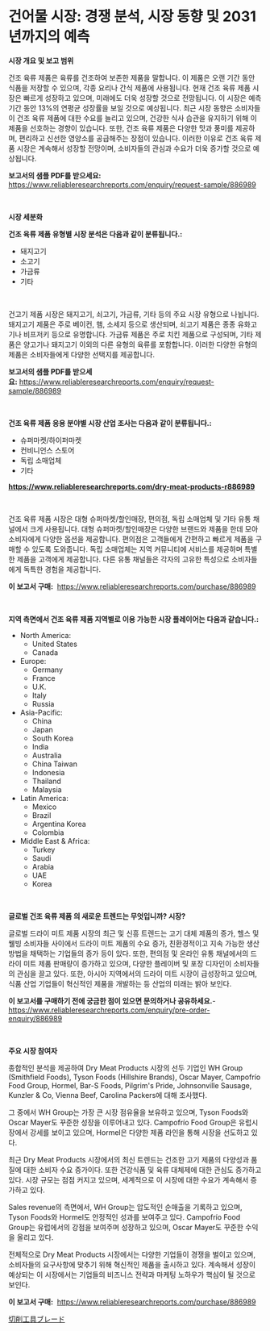 <p><h1>건어물 시장: 경쟁 분석, 시장 동향 및 2031년까지의 예측</h1></p><p><strong>시장 개요 및 보고 범위</strong></p>
<p><p>건조 육류 제품은 육류를 건조하여 보존한 제품을 말합니다. 이 제품은 오랜 기간 동안 식품을 저장할 수 있으며, 각종 요리나 간식 제품에 사용됩니다. 현재 건조 육류 제품 시장은 빠르게 성장하고 있으며, 미래에도 더욱 성장할 것으로 전망됩니다. 이 시장은 예측 기간 동안 13%의 연평균 성장률을 보일 것으로 예상됩니다. 최근 시장 동향은 소비자들이 건조 육류 제품에 대한 수요를 늘리고 있으며, 건강한 식사 습관을 유지하기 위해 이 제품을 선호하는 경향이 있습니다. 또한, 건조 육류 제품은 다양한 맛과 풍미를 제공하며, 편리하고 신선한 영양소를 공급해주는 장점이 있습니다. 이러한 이유로 건조 육류 제품 시장은 계속해서 성장할 전망이며, 소비자들의 관심과 수요가 더욱 증가할 것으로 예상됩니다.</p></p>
<p><strong>보고서의 샘플 PDF를 받으세요:</strong> <a href="https://www.reliableresearchreports.com/enquiry/request-sample/886989">https://www.reliableresearchreports.com/enquiry/request-sample/886989</a></p>
<p>&nbsp;</p>
<p><strong>시장 세분화</strong></p>
<p><strong>건조 육류 제품 유형별 시장 분석은 다음과 같이 분류됩니다.:</strong></p>
<p><ul><li>돼지고기</li><li>소고기</li><li>가금류</li><li>기타</li></ul></p>
<p>&nbsp;</p>
<p><p>건고기 제품 시장은 돼지고기, 쇠고기, 가금류, 기타 등의 주요 시장 유형으로 나뉩니다. 돼지고기 제품은 주로 베이컨, 햄, 소세지 등으로 생산되며, 쇠고기 제품은 종종 유화고기나 비프저키 등으로 유명합니다. 가금류 제품은 주로 치킨 제품으로 구성되며, 기타 제품은 양고기나 돼지고기 이외의 다른 유형의 육류를 포함합니다. 이러한 다양한 유형의 제품은 소비자들에게 다양한 선택지를 제공합니다.</p></p>
<p><strong>보고서의 샘플 PDF를 받으세요:</strong>&nbsp;<a href="https://www.reliableresearchreports.com/enquiry/request-sample/886989">https://www.reliableresearchreports.com/enquiry/request-sample/886989</a></p>
<p>&nbsp;</p>
<p><strong> 건조 육류 제품 응용 분야별 시장 산업 조사는 다음과 같이 분류됩니다.:</strong></p>
<p><ul><li>슈퍼마켓/하이퍼마켓</li><li>컨비니언스 스토어</li><li>독립 소매업체</li><li>기타</li></ul></p>
<p><strong><a href="https://www.reliableresearchreports.com/dry-meat-products-r886989">https://www.reliableresearchreports.com/dry-meat-products-r886989</a></strong></p>
<p>&nbsp;</p>
<p><p>건조 육류 제품 시장은 대형 슈퍼마켓/할인매장, 편의점, 독립 소매업체 및 기타 유통 채널에서 크게 사용됩니다. 대형 슈퍼마켓/할인매장은 다양한 브랜드와 제품을 한데 모아 소비자에게 다양한 옵션을 제공합니다. 편의점은 고객들에게 간편하고 빠르게 제품을 구매할 수 있도록 도와줍니다. 독립 소매업체는 지역 커뮤니티에 서비스를 제공하며 특별한 제품을 고객에게 제공합니다. 다른 유통 채널들은 각자의 고유한 특성으로 소비자들에게 독특한 경험을 제공합니다.</p></p>
<p><strong>이 보고서 구매:</strong>&nbsp; <a href="https://www.reliableresearchreports.com/purchase/886989">https://www.reliableresearchreports.com/purchase/886989</a></p>
<p>&nbsp;</p>
<p><strong>지역 측면에서 건조 육류 제품 지역별로 이용 가능한 시장 플레이어는 다음과 같습니다.:</strong></p>
<p><ul>
    <li>
        North America:
        <ul>
            <li>United States</li>
            <li>Canada</li>
        </ul>
    </li>
    <li>
        Europe:
        <ul>
            <li>Germany</li>
            <li>France</li>
            <li>U.K.</li>
            <li>Italy</li>
            <li>Russia</li>
        </ul>
    </li>
    <li>
        Asia-Pacific:
        <ul>
            <li>China</li>
            <li>Japan</li>
            <li>South Korea</li>
            <li>India</li>
            <li>Australia</li>
            <li>China Taiwan</li>
            <li>Indonesia</li>
            <li>Thailand</li>
            <li>Malaysia</li>
        </ul>
    </li>
    <li>
        Latin America:
        <ul>
            <li>Mexico</li>
            <li>Brazil</li>
            <li>Argentina Korea</li>
            <li>Colombia</li>
        </ul>
    </li>
    <li>
        Middle East & Africa:
        <ul>
            <li>Turkey</li>
            <li>Saudi</li>
            <li>Arabia</li>
            <li>UAE</li>
            <li>Korea</li>
        </ul>
    </li>
    </ul></p>
<p>&nbsp;</p>
<p><strong>글로벌 건조 육류 제품 의 새로운 트렌드는 무엇입니까? 시장?</strong></p>
<p><p>글로벌 드라이 미트 제품 시장의 최근 및 신흥 트렌드는 고기 대체 제품의 증가, 헬스 및 웰빙 소비자들 사이에서 드라이 미트 제품의 수요 증가, 친환경적이고 지속 가능한 생산 방법을 채택하는 기업들의 증가 등이 있다. 또한, 편의점 및 온라인 유통 채널에서의 드라이 미트 제품 판매량이 증가하고 있으며, 다양한 플레이버 및 포장 디자인이 소비자들의 관심을 끌고 있다. 또한, 아시아 지역에서의 드라이 미트 시장이 급성장하고 있으며, 식품 산업 기업들이 혁신적인 제품을 개발하는 등 산업의 미래는 밝아 보인다.</p></p>
<p><strong>이 보고서를 구매하기 전에 궁금한 점이 있으면 문의하거나 공유하세요.</strong>- <a href="https://www.reliableresearchreports.com/enquiry/pre-order-enquiry/886989">https://www.reliableresearchreports.com/enquiry/pre-order-enquiry/886989</a></p>
<p>&nbsp;</p>
<p><strong>주요 시장 참여자</strong></p>
<p><p>종합적인 분석을 제공하여 Dry Meat Products 시장의 선두 기업인 WH Group (Smithfield Foods), Tyson Foods (Hillshire Brands), Oscar Mayer, Campofrío Food Group, Hormel, Bar-S Foods, Pilgrim's Pride, Johnsonville Sausage, Kunzler & Co, Vienna Beef, Carolina Packers에 대해 조사했다. </p><p>그 중에서 WH Group는 가장 큰 시장 점유율을 보유하고 있으며, Tyson Foods와 Oscar Mayer도 꾸준한 성장을 이루어내고 있다. Campofrío Food Group은 유럽시장에서 강세를 보이고 있으며, Hormel은 다양한 제품 라인을 통해 시장을 선도하고 있다. </p><p>최근 Dry Meat Products 시장에서의 최신 트렌드는 건조한 고기 제품의 다양성과 품질에 대한 소비자 수요 증가이다. 또한 건강식품 및 육류 대체제에 대한 관심도 증가하고 있다. 시장 규모는 점점 커지고 있으며, 세계적으로 이 시장에 대한 수요가 계속해서 증가하고 있다. </p><p>Sales revenue의 측면에서, WH Group는 압도적인 순매출을 기록하고 있으며, Tyson Foods와 Hormel도 안정적인 성과를 보여주고 있다. Campofrío Food Group는 유럽에서의 강점을 보여주며 성장하고 있으며, Oscar Mayer도 꾸준한 수익을 올리고 있다. </p><p>전체적으로 Dry Meat Products 시장에서는 다양한 기업들이 경쟁을 벌이고 있으며, 소비자들의 요구사항에 맞추기 위해 혁신적인 제품을 출시하고 있다. 계속해서 성장이 예상되는 이 시장에서는 기업들의 비즈니스 전략과 마케팅 노하우가 핵심이 될 것으로 보인다.</p></p>
<p><strong>이 보고서 구매:</strong>&nbsp;&nbsp;<a href="https://www.reliableresearchreports.com/purchase/886989">https://www.reliableresearchreports.com/purchase/886989</a></p>
<p><p><a href="https://github.com/one-cool-chick/Market-Research-Report-List-1/blob/main/427382617677.md">切削工具ブレード</a></p></p>